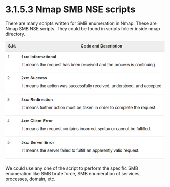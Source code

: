 # 3.1.5.3 Nmap SMB NSE scripts

There are many scripts written for SMB enumeration in Nmap. These are Nmap SMB NSE scripts. They could be found in scripts folder inside nmap directory.

![](../../../../.gitbook/assets/image%20%2828%29.png)

We could use any one of the script to perform the specific SMB enumeration like SMB brute force, SMB enumeration of services, processes, domain, etc.

